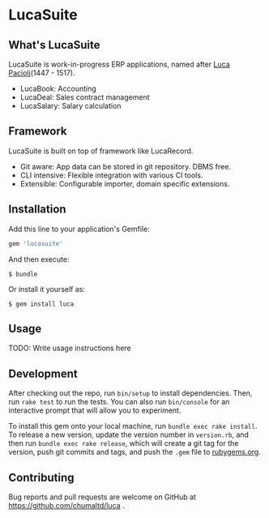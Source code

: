 # LucaSuite

## What's LucaSuite

LucaSuite is work-in-progress ERP applications, named after [Luca Pacioli](https://en.wikipedia.org/wiki/Luca_Pacioli)(1447 - 1517).

* LucaBook: Accounting
* LucaDeal: Sales contract management
* LucaSalary: Salary calculation


## Framework

LucaSuite is built on top of framework like LucaRecord.

* Git aware: App data can be stored in git repository. DBMS free.
* CLI intensive: Flexible integration with various CI tools.
* Extensible: Configurable importer, domain specific extensions.


## Installation

Add this line to your application's Gemfile:

```ruby
gem 'lucasuite'
```

And then execute:

    $ bundle

Or install it yourself as:

    $ gem install luca

## Usage

TODO: Write usage instructions here

## Development

After checking out the repo, run `bin/setup` to install dependencies. Then, run `rake test` to run the tests. You can also run `bin/console` for an interactive prompt that will allow you to experiment.

To install this gem onto your local machine, run `bundle exec rake install`. To release a new version, update the version number in `version.rb`, and then run `bundle exec rake release`, which will create a git tag for the version, push git commits and tags, and push the `.gem` file to [rubygems.org](https://rubygems.org).

## Contributing

Bug reports and pull requests are welcome on GitHub at https://github.com/chumaltd/luca .
